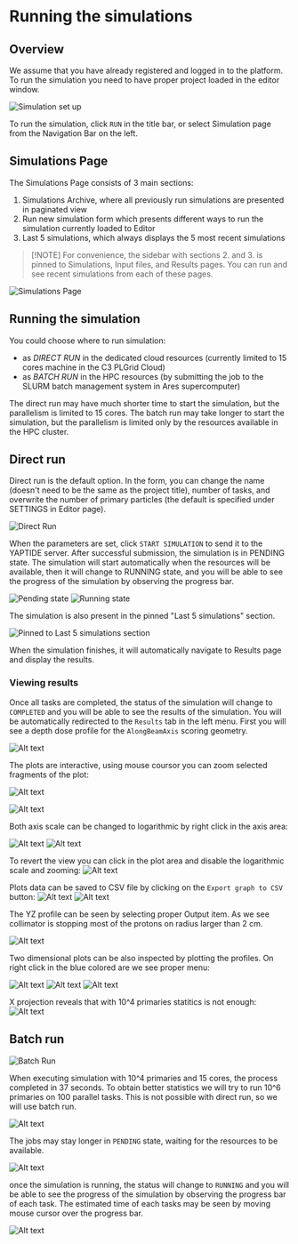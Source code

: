 # Running the simulations

## Overview

We assume that you have already registered and logged in to the platform.
To run the simulation you need to have proper project loaded in the editor window. 

![Simulation set up](assets/running/simulation_set_up.png)

To run the simulation, click `RUN` in the title bar, or select Simulation page from the Navigation Bar on the left.

## Simulations Page

The Simulations Page consists of 3 main sections:

1. Simulations Archive, where all previously run simulations are presented in paginated view
2. Run new simulation form which presents different ways to run the simulation currently loaded to Editor
3. Last 5 simulations, which always displays the 5 most recent simulations

> [!NOTE] For convenience, the sidebar with sections 2. and 3. is pinned to Simulations, Input files, and Results pages.
> You can run and see recent simulations from each of these pages.

![Simulations Page](assets/running/simulations_page.png)

## Running the simulation

You could choose where to run simulation:

 - as *DIRECT RUN* in the dedicated cloud resources (currently limited to 15 cores machine in the C3 PLGrid Cloud)
 - as *BATCH RUN* in the HPC resources (by submitting the job to the SLURM batch management system in Ares supercomputer)

 The direct run may have much shorter time to start the simulation, but the parallelism is limited to 15 cores.
 The batch run may take longer to start the simulation, but the parallelism is limited only by the resources available in the HPC cluster.

## Direct run

Direct run is the default option. In the form, you can change the name (doesn't need to be the same as the project title),
number of tasks, and overwrite the number of primary particles (the default is specified under SETTINGS in Editor page).

![Direct Run](assets/running/direct_run.png)

When the parameters are set, click `START SIMULATION` to send it to the YAPTIDE server.
After successful submission, the simulation is in PENDING state.
The simulation will start automatically when the resources will be available, then it will change to RUNNING state,
and you will be able to see the progress of the simulation by observing the progress bar.

![Pending state](assets/running/direct_run_pending.png)
![Running state](assets/running/direct_run_running.png)

The simulation is also present in the pinned "Last 5 simulations" section.

![Pinned to Last 5 simulations section](assets/running/direct_run_queue.png)

When the simulation finishes, it will automatically navigate to Results page and display the results.

### Viewing results

Once all tasks are completed, the status of the simulation will change to `COMPLETED` and you will be able to see the results of the simulation.
You will be automatically redirected to the `Results` tab in the left menu.
First you will see a depth dose profile for the `AlongBeamAxis` scoring geometry.

![Alt text](assets/running/image-6.png)

The plots are interactive, using mouse coursor you can zoom selected fragments of the plot:

![Alt text](assets/running/image-8.png)

![Alt text](assets/running/image-9.png)

Both axis scale can be changed to logarithmic by right click in the axis area:

![Alt text](assets/running/image-10.png)
![Alt text](assets/running/image-11.png)

To revert the view you can click in the plot area and disable the logarithmic scale and zooming:
![Alt text](assets/running/image-12.png)

Plots data can be saved to CSV file by clicking on the `Export graph to CSV` button:
![Alt text](assets/running/image-13.png)
![Alt text](assets/running/image-14.png)

The YZ profile can be seen by selecting proper Output item. As we see collimator is stopping most of the protons on radius larger than 2 cm.

![Alt text](assets/running/image-15.png)

Two dimensional plots can be also inspected by plotting the profiles. On right click in the blue colored are we see proper menu:

![Alt text](assets/running/image-16.png)
![Alt text](assets/running/image-17.png)
![Alt text](assets/running/image-18.png)

X projection reveals that with 10^4 primaries statitics is not enough:
![Alt text](assets/running/image-19.png)

## Batch run

![Batch Run](assets/running/batch_run.png)

When executing simulation with 10^4 primaries and 15 cores, the process completed in 37 seconds. To obtain better statistics we will try to run 10^6 primaries on 100 parallel tasks. This is not possible with direct run, so we will use batch run.

![Alt text](assets/running/image-20.png)

The jobs may stay longer in `PENDING` state, waiting for the resources to be available.

![Alt text](assets/running/image-22.png)

once the simulation is running, the status will change to `RUNNING` and you will be able to see the progress of the simulation by observing the progress bar of each task.
The estimated time of each tasks may be seen by moving mouse cursor over the progress bar.

![Alt text](assets/running/image-23.png)